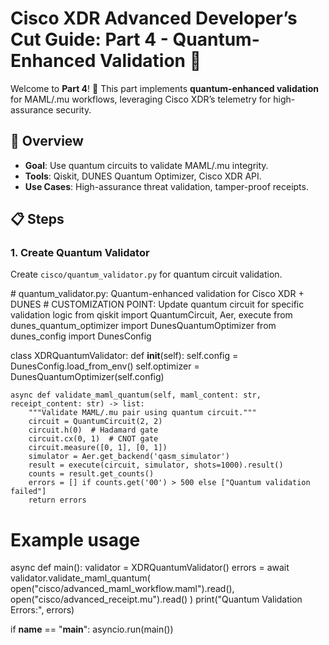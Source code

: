 # Cisco XDR Advanced Developer’s Cut Guide: Part 4 - Quantum-Enhanced Validation 🌌

Welcome to **Part 4**! 🌟 This part implements **quantum-enhanced validation** for MAML/.mu workflows, leveraging Cisco XDR’s telemetry for high-assurance security.[](https://www.nsi1.com/blog/enhancements-to-cisco-xdr-and-its-role-in-combating-advanced-persistent-threats)

## 🌟 Overview
- **Goal**: Use quantum circuits to validate MAML/.mu integrity.
- **Tools**: Qiskit, DUNES Quantum Optimizer, Cisco XDR API.
- **Use Cases**: High-assurance threat validation, tamper-proof receipts.

## 📋 Steps

### 1. Create Quantum Validator
Create `cisco/quantum_validator.py` for quantum circuit validation.

<xaiArtifact artifact_id="4f53aa6d-c523-4e77-b6c3-232c5c568640" artifact_version_id="76fc8f75-ebd8-4af0-9a08-e74679c2a4c3" title="cisco/quantum_validator.py" contentType="text/python">
# quantum_validator.py: Quantum-enhanced validation for Cisco XDR + DUNES
# CUSTOMIZATION POINT: Update quantum circuit for specific validation logic
from qiskit import QuantumCircuit, Aer, execute
from dunes_quantum_optimizer import DunesQuantumOptimizer
from dunes_config import DunesConfig

class XDRQuantumValidator:
    def __init__(self):
        self.config = DunesConfig.load_from_env()
        self.optimizer = DunesQuantumOptimizer(self.config)

    async def validate_maml_quantum(self, maml_content: str, receipt_content: str) -> list:
        """Validate MAML/.mu pair using quantum circuit."""
        circuit = QuantumCircuit(2, 2)
        circuit.h(0)  # Hadamard gate
        circuit.cx(0, 1)  # CNOT gate
        circuit.measure([0, 1], [0, 1])
        simulator = Aer.get_backend('qasm_simulator')
        result = execute(circuit, simulator, shots=1000).result()
        counts = result.get_counts()
        errors = [] if counts.get('00') > 500 else ["Quantum validation failed"]
        return errors

# Example usage
async def main():
    validator = XDRQuantumValidator()
    errors = await validator.validate_maml_quantum(
        open("cisco/advanced_maml_workflow.maml").read(),
        open("cisco/advanced_receipt.mu").read()
    )
    print("Quantum Validation Errors:", errors)

if __name__ == "__main__":
    asyncio.run(main())